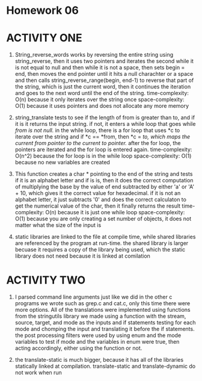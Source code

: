 Homework 06
===========

ACTIVITY ONE
==============
1) String_reverse_words works by reversing the entire string using string_reverse, then it uses two pointers and iterates the second while it is not equal to null and then while it is not a space, then sets begin = end, then moves the end pointer until it hits a null charachter or a space and then calls string_reverse_range(begin, end-1) to reverse that part of the string, which is just the current word, then it continues the iteration and goes to the next word until the end of the string.
    time-complexity: O(n) because it only iterates over the string once
    space-complexity: O(1) because it uses pointers and does not allocate any more memory

2) string_translate tests to see if the length of from is greater than to, and if it is it returns the input string.  if not, it enters a while loop that goes while *from is not null.*  in the while loop, there is a for loop that uses *c to iterate over the string and if *c == *from, then *c = *to, which maps the current from pointer to the current to pointer.*  after the for loop, the pointers are iterated and the for loop is entered again.
    time-complexity: O(n^2) because the for loop is in the while loop
    space-complexity: O(1) because no new variables are created

3) This function creates a char * pointing to the end of the string and tests if it is an alphabet letter and if is is, then it does the correct computation of multiplying the base by the value of end subtracted by either 'a' or 'A' + 10, which gives it the correct value for hexadecimal. if it is not an alphabet letter, it just subtracts '0' and does the correct calculaton to get the numerical value of the char, then it finally returns the result
    time-complexity: O(n) because it is just one while loop
    space-complexity: O(1) because you are only creating a set number of objects, it does not matter what the size of the input is

4) static libraries are linked to the file at compile time, while shared libraries are referenced by the program at run-time.
    the shared library is larger becuase it requires a copy of the library being used, which the static library does not need because it is linked at comilation

ACTIVITY TWO
==============
1) I parsed command line arguments just like we did in the other c programs we wrote such as grep.c and cat.c, only this time there were more options.
    All of the translations were implemented using functions from the stringutils library we made using a function with the stream, source, target, and mode as the inputs and if statements testing for each mode and chomping the input and translating it before the if statements.
    the post processing filters were used by using enum and the mode variables to test if mode and the variables in enum were true, then acting accordingly, either using the function or not.

2) the translate-static is much bigger, because it has all of the libraries statically linked at compilation. 
    translate-static and translate-dynamic do not work when run


